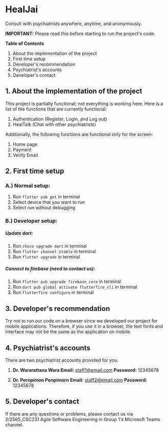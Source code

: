 # HealJai
Consult with psychiatrists anywhere, anytime, and anonymously.

**IMPORTANT:** Please read this before starting to run the project's code.

**Table of Contents**
1. About the implementation of the project
2. First time setup
3. Developer's recommendation
4. Psychiatrist's accounts
5. Developer's contact
## 1. About the implementation of the project
This project is partially functional; not everything is working here. Here is a list of the functions that are currently functional:
1. Authentication (Register, Login, and Log out)
2. HealTalk (Chat with other psychiatrists)

Additionally, the following functions are functional only for the screen:
1. Home page
2. Payment
3. Verify Email

## 2. First time setup
### A.) Normal setup:
1. Run `flutter pub get` in terminal
2. Select device that you want to run
3. Select run without debugging
### B.) Developer setup:
##### Update dart:
1. Run `choco upgrade dart` in terminal
2. Run `flutter channel stable` in terminal
3. Run `flutter upgrade` in terminal
##### Connect to firebase (need to contact us):
1. Run `flutter pub upgrade firebase_core` in terminal
2. Run `dart pub global activate flutterfire_cli` in terminal
3. Run `flutterfire configure` in terminal

## 3. Developer's recommendation
Try not to run our code on a browser since we developed our project for mobile applications. Therefore, if you use it in a browser, the text fonts and interface may not be the same as the application on mobile.

## 4. Psychiatrist's accounts
There are two psychiatrist accounts provided for you.
1. **Dr. Wararattana Wara**
   **Email:** staff1@email.com
   **Password:** 12345678

2. **Dr. Pornpimon Ponpimorn**
   **Email:** staff2@email.com
   **Password:** 12345678


## 5. Developer's contact
If there are any questions or problems, please contact us via 2/2565_CSC231 Agile Software Engineering in Group 1's Microsoft Teams channel.